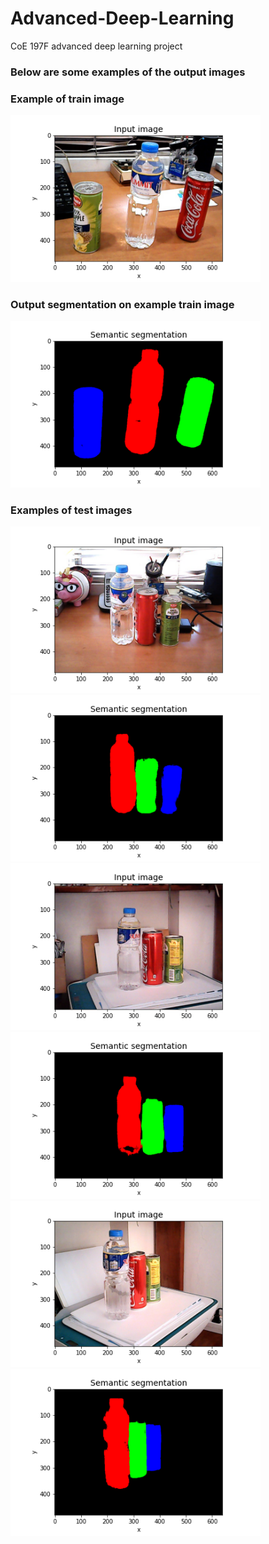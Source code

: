 # Advanced-Deep-Learning
CoE 197F advanced deep learning project


### Below are some examples of the output images 

### Example of train image

<img width="400" alt="Input train image" src="https://github.com/jobisnar/Advanced-Deep-Learning/blob/master/images/0000107-input.png">

### Output segmentation on example train image

<img width="400" alt="Input train image" src="https://github.com/jobisnar/Advanced-Deep-Learning/blob/master/images/0000107-mask-epoch-40.png">

### Examples of test images

<img width="400" alt="Test image 1" src="https://github.com/jobisnar/Advanced-Deep-Learning/blob/master/images/0010010-input.png">
<img width="400" alt="Segmentation 1" src="https://github.com/jobisnar/Advanced-Deep-Learning/blob/master/images/0010010-mask-epoch-40.png">

<img width="400" alt="Test image 2" src="https://github.com/jobisnar/Advanced-Deep-Learning/blob/master/images/0010028-input.png">
<img width="400" alt="Segmentation 2" src="https://github.com/jobisnar/Advanced-Deep-Learning/blob/master/images/0010028-mask-epoch-40.png">

<img width="400" alt="Test image 3" src="https://github.com/jobisnar/Advanced-Deep-Learning/blob/master/images/0010031-input.png">
<img width="400" alt="Segmentation 3" src="https://github.com/jobisnar/Advanced-Deep-Learning/blob/master/images/0010031-mask-epoch-40.png">
